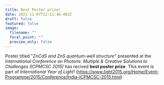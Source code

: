 ```yaml
---
title: Best Poster prize!
date: 2021-11-07T12:11:46.482Z
draft: false
featured: false
image:
  filename: ""
  focal_point: ""
  preview_only: false
---
```

Poster titled "*ZnCdS and ZnS quantum-well structure*" presented at the I*nternational Conference on Photons: Multiple & Creative Solutions to Challenges (ICPMCSC 2015)* has recived **best poster prize**. This event is part of *International Year of Light!* (<https://www.light2015.org/Home/Event-Programme/2015/Conference/India-ICPMCSC-2015.html>)